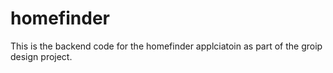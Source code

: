 # homefinder
This is the backend code for the homefinder applciatoin as part of the groip design project.
